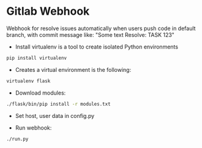 # Gitlab Webhook
Webhook for resolve issues automatically when users push code in default branch,
with commit message like:
"Some text
Resolve: TASK 123"

* Install virtualenv is a tool to create isolated Python environments


```bash
pip install virtualenv
```

* Creates a virtual environment is the following:

```bash
virtualenv flask
```

* Download modules:

```bash
./flask/bin/pip install -r modules.txt 
```

* Set host, user data in config.py

* Run webhook:

```bash
./run.py
```
